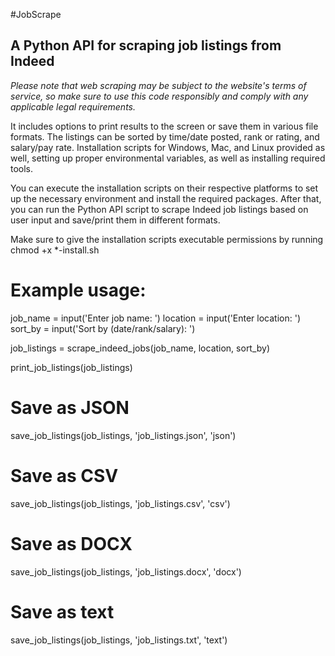 #JobScrape

<h2> A Python API for scraping job listings from Indeed </h2>


<i>Please note that web scraping may be subject to the website's terms of service, so make sure to use this code responsibly and comply with any applicable legal requirements.</i>

It includes options to print results to the screen or save them in various file formats. The listings can be sorted by time/date posted, rank or rating, and salary/pay rate. Installation scripts for Windows, Mac, and Linux provided as well, setting up proper environmental variables, as well as installing required tools. 

You can execute the installation scripts on their respective platforms to set up the necessary environment and install the required packages. After that, you can run the Python API script to scrape Indeed job listings based on user input and save/print them in different formats.


Make sure to give the installation scripts executable permissions by running chmod +x *-install.sh


# Example usage:
job_name = input('Enter job name: ')
location = input('Enter location: ')
sort_by = input('Sort by (date/rank/salary): ')

job_listings = scrape_indeed_jobs(job_name, location, sort_by)

print_job_listings(job_listings)

# Save as JSON
save_job_listings(job_listings, 'job_listings.json', 'json')

# Save as CSV
save_job_listings(job_listings, 'job_listings.csv', 'csv')

# Save as DOCX
save_job_listings(job_listings, 'job_listings.docx', 'docx')

# Save as text
save_job_listings(job_listings, 'job_listings.txt', 'text')
      

